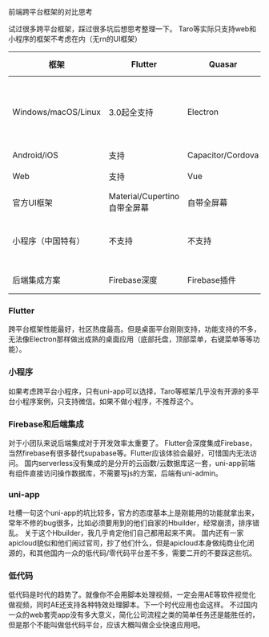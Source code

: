 前端跨平台框架的对比思考

试过很多跨平台框架，踩过很多坑后想思考整理一下。
Taro等实际只支持web和小程序的框架不考虑在内（无rn的UI框架）

| 框架   | Flutter  | Quasar | uni-app | react native |
|  ----  | ----  |   ----  | ----  | ----  |
| Windows/macOS/Linux  | 3.0起全支持 | Electron | 无 | 微软windows方案、社区macOS方案 |
| Android/iOS  | 支持 | Capacitor/Cordova | Hybird/webview/weex | 支持 |
| Web | 支持 | Vue | Vue/无宽屏框架或者案例 | react |
| 官方UI框架 | Material/Cupertino 自带全屏幕 | 自带全屏幕 | 自带竖屏 | 社区|
| 小程序（中国特有）| 不支持 | 不支持 | 最全支持 | Taro有方案编译，但是没有UI框架 |
| 后端集成方案 | Firebase深度 | Firebase插件 | 阿里腾讯提供的小程序云 | 无 |


### Flutter
跨平台框架性能最好，社区热度最高。但是桌面平台刚刚支持，功能支持的不多，无法像Electron那样做出成熟的桌面应用（底部托盘，顶部菜单，右键菜单等等功能）。

### 小程序
如果考虑跨平台小程序，只有uni-app可以选择，Taro等框架几乎没有开源的多平台小程序案例，只支持微信。如果不做小程序，不推荐这个。

### Firebase和后端集成
对于小团队来说后端集成对于开发效率太重要了。
Flutter会深度集成Firebase，当然firebase有很多替代supabase等。Flutter应该体验会最好，可惜国内无法访问。
国内serverless没有集成的是分开的云函数/云数据库这一套，uni-app前端有组件直接访问操作数据库，不需要写js的方案，后端有uni-admin。

### uni-app
吐槽一句这个uni-app的坑比较多，官方的态度基本上是刚能用的功能就拿出来，常年不修的bug很多，比如必须要用到的他们自家的Hbuilder，经常崩溃，排序错乱。
关于这个Hbuilder，我几乎肯定他们自己都用起来不爽。
国内还有一家apicloud貌似和他们闹过官司，抄了他们什么，但是apicloud本身做纯商业化闭源的，和其他国内一众的低代码/零代码平台差不多，需要二开的不要踩这些坑。

### 低代码
低代码是时代的趋势了。就像你不会用脚本处理视频，一定会用AE等软件视觉化做视频，同时AE还支持各种特效处理脚本。下一个时代应用也会这样。
不过国内一众的web套壳app没有多大意义，简化公司流程之类的简单任务还是能胜任的，但是那个不能叫做低代码平台，应该大概叫做企业快速应用吧。

